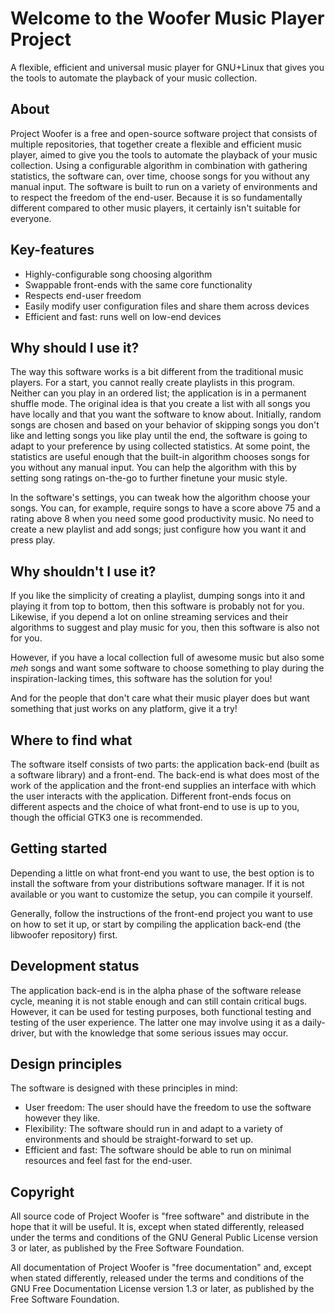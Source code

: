 # Welcome to the Woofer Music Player Project

A flexible, efficient and universal music player for GNU+Linux that gives you
the tools to automate the playback of your music collection.

## About

Project Woofer is a free and open-source software project that consists of
multiple repositories, that together create a flexible and efficient music
player, aimed to give you the tools to automate the playback of your music
collection.  Using a configurable algorithm in combination with gathering
statistics, the software can, over time, choose songs for you without any manual
input.  The software is built to run on a variety of environments and to respect
the freedom of the end-user.  Because it is so fundamentally different compared
to other music players, it certainly isn't suitable for everyone.

## Key-features

* Highly-configurable song choosing algorithm
* Swappable front-ends with the same core functionality
* Respects end-user freedom
* Easily modify user configuration files and share them across devices
* Efficient and fast: runs well on low-end devices

## Why should I use it?

The way this software works is a bit different from the traditional music
players.  For a start, you cannot really create playlists in this program.
Neither can you play in an ordered list; the application is in a permanent
shuffle mode.  The original idea is that you create a list with all songs you
have locally and that you want the software to know about.  Initially, random
songs are chosen and based on your behavior of skipping songs you don't like and
letting songs you like play until the end, the software is going to adapt to
your preference by using collected statistics.  At some point, the statistics
are useful enough that the built-in algorithm chooses songs for you without any
manual input.  You can help the algorithm with this by setting song ratings
on-the-go to further finetune your music style.

In the software's settings, you can tweak how the algorithm choose your songs.
You can, for example, require songs to have a score above 75 and a rating above
8 when you need some good productivity music.  No need to create a new playlist
and add songs; just configure how you want it and press play.

## Why shouldn't I use it?

If you like the simplicity of creating a playlist, dumping songs into it and
playing it from top to bottom, then this software is probably not for you.
Likewise, if you depend a lot on online streaming services and their algorithms
to suggest and play music for you, then this software is also not for you.

However, if you have a local collection full of awesome music but also some
*meh* songs and want some software to choose something to play during the
inspiration-lacking times, this software has the solution for you!

And for the people that don't care what their music player does but want
something that just works on any platform, give it a try!

## Where to find what

The software itself consists of two parts: the application back-end (built as a
software library) and a front-end.  The back-end is what does most of the work
of the application and the front-end supplies an interface with which the user
interacts with the application.  Different front-ends focus on different aspects
and the choice of what front-end to use is up to you, though the official GTK3
one is recommended.

## Getting started

Depending a little on what front-end you want to use, the best option is to
install the software from your distributions software manager.  If it is not
available or you want to customize the setup, you can compile it yourself.

Generally, follow the instructions of the front-end project you want to use on
how to set it up, or start by compiling the application back-end (the libwoofer
repository) first.

## Development status

The application back-end is in the alpha phase of the software release cycle,
meaning it is not stable enough and can still contain critical bugs.  However,
it can be used for testing purposes, both functional testing and testing of the
user experience.  The latter one may involve using it as a daily-driver, but
with the knowledge that some serious issues may occur.

## Design principles

The software is designed with these principles in mind:
* User freedom: The user should have the freedom to use the software however
  they like.
* Flexibility: The software should run in and adapt to a variety of environments
  and should be straight-forward to set up.
* Efficient and fast: The software should be able to run on minimal resources
  and feel fast for the end-user.

## Copyright

All source code of Project Woofer is "free software" and distribute in the hope
that it will be useful.  It is, except when stated differently, released under
the terms and conditions of the GNU General Public License version 3 or later,
as published by the Free Software Foundation.

All documentation of Project Woofer is "free documentation" and, except when
stated differently, released under the terms and conditions of the GNU Free
Documentation License version 1.3 or later, as published by the Free Software
Foundation.

